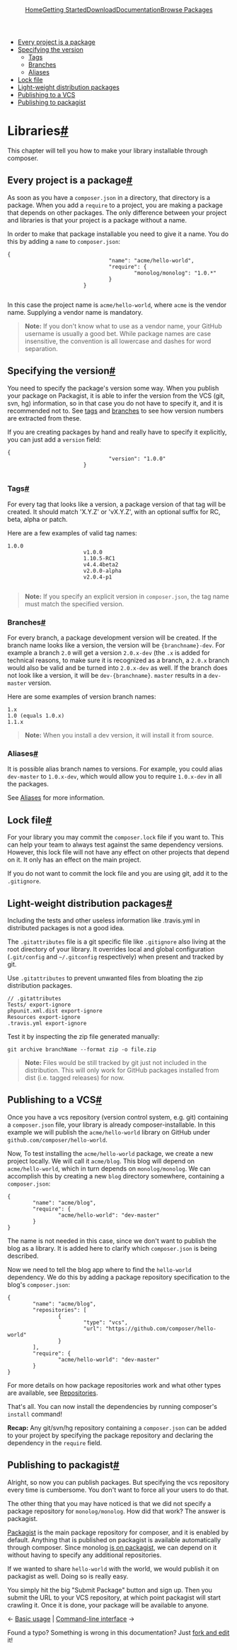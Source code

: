 <!DOCTYPE html>
<html class="no-js" lang="en">
	<head>
		<meta charset="utf-8">
		<meta http-equiv="X-UA-Compatible" content="IE=edge,chrome=1">
		<title>Composer</title>
		<meta name="description" content="Dependency Management for PHP">
		<meta name="viewport" content="width=device-width,initial-scale=1">
		<link rel="stylesheet" href="css/style.css">
		<script src="js/modernizr-2.0.6.min.js"></script>
	</head>
	<body>
		<div id="container">
			<header>
				<a href="/">Home</a><a class="" href="00-intro.md">Getting Started</a><a class="" href="/download/">Download</a><a class="active" href="">Documentation</a><a class="last" href="http://packagist.org/">Browse Packages</a>
			</header>
			<div id="main" role="main">
				<ul class="toc">
					<li>
						<a href="#every-project-is-a-package">Every project is a package</a> 
					</li>
					<li>
						<a href="#specifying-the-version">Specifying the version</a> 
						<ul>
							<li>
								<a href="#tags">Tags</a> 
							</li>
							<li>
								<a href="#branches">Branches</a> 
							</li>
							<li>
								<a href="#aliases">Aliases</a> 
							</li>
						</ul>
					</li>
					<li>
						<a href="#lock-file">Lock file</a> 
					</li>
					<li>
						<a href="#light-weight-distribution-packages">Light-weight distribution packages</a> 
					</li>
					<li>
						<a href="#publishing-to-a-vcs">Publishing to a VCS</a> 
					</li>
					<li>
						<a href="#publishing-to-packagist">Publishing to packagist</a> 
					</li>
				</ul>
				<h1 id="libraries">Libraries<a href="#libraries" class="anchor">#</a></h1>
				<p>This chapter will tell you how to make your library installable through composer.</p>
				<h2 id="every-project-is-a-package">
					Every project is a package<a href="#every-project-is-a-package" class="anchor">#</a>
				</h2>
				<p>As soon as you have a <code>composer.json</code> in a directory, that directory is a
					package. When you add a <code>require</code> to a project, you are making a package that
					depends on other packages. The only difference between your project and
					libraries is that your project is a package without a name.</p>
				<p>In order to make that package installable you need to give it a name. You do
					this by adding a <code>name</code> to <code>composer.json</code>:</p>
				<pre><code>{
								"name": "acme/hello-world",
								"require": {
										"monolog/monolog": "1.0.*"
								}
						}
						</code></pre>
				<p>In this case the project name is <code>acme/hello-world</code>, where <code>acme</code> is the
					vendor name. Supplying a vendor name is mandatory.</p>
				<blockquote>
					<p><strong>Note:</strong> If you don't know what to use as a vendor name, your GitHub
						username is usually a good bet. While package names are case insensitive, the
						convention is all lowercase and dashes for word separation.</p>
				</blockquote>
				<h2 id="specifying-the-version">Specifying the version<a href="#specifying-the-version" class="anchor">#</a></h2>
				<p>You need to specify the package's version some way. When you publish your
					package on Packagist, it is able to infer the version from the VCS (git, svn,
					hg) information, so in that case you do not have to specify it, and it is
					recommended not to. See <a href="#tags">tags</a> and <a href="#branches">branches</a> to see how
					version numbers are extracted from these.</p>
				<p>If you are creating packages by hand and really have to specify it explicitly,
					you can just add a <code>version</code> field:</p>
				<pre><code>{
								"version": "1.0.0"
						}
						</code></pre>
				<h3 id="tags">Tags<a href="#tags" class="anchor">#</a></h3>
				<p>For every tag that looks like a version, a package version of that tag will be
					created. It should match 'X.Y.Z' or 'vX.Y.Z', with an optional suffix for RC,
					beta, alpha or patch.</p>
				<p>Here are a few examples of valid tag names:</p>
				<pre><code>1.0.0
						v1.0.0
						1.10.5-RC1
						v4.4.4beta2
						v2.0.0-alpha
						v2.0.4-p1
						</code></pre>
				<blockquote>
					<p><strong>Note:</strong> If you specify an explicit version in <code>composer.json</code>, the tag name must match the specified version.</p>
				</blockquote>
				<h3 id="branches">Branches<a href="#branches" class="anchor">#</a></h3>
				<p>For every branch, a package development version will be created. If the branch
					name looks like a version, the version will be <code>{branchname}-dev</code>. For example
					a branch <code>2.0</code> will get a version <code>2.0.x-dev</code> (the <code>.x</code> is added for technical
					reasons, to make sure it is recognized as a branch, a <code>2.0.x</code> branch would also
					be valid and be turned into <code>2.0.x-dev</code> as well. If the branch does not look
					like a version, it will be <code>dev-{branchname}</code>. <code>master</code> results in a
					<code>dev-master</code> version.</p>
				<p>Here are some examples of version branch names:</p>
				<pre><code>1.x
1.0 (equals 1.0.x)
1.1.x
</code></pre>
				<blockquote>
					<p><strong>Note:</strong> When you install a dev version, it will install it from source.</p>
				</blockquote>
				<h3 id="aliases">Aliases<a href="#aliases" class="anchor">#</a></h3>
				<p>It is possible alias branch names to versions. For example, you could alias
					<code>dev-master</code> to <code>1.0.x-dev</code>, which would allow you to require <code>1.0.x-dev</code> in all
					the packages.</p>
				<p>See <a href="articles/aliases.md">Aliases</a> for more information.</p>
				<h2 id="lock-file">Lock file<a href="#lock-file" class="anchor">#</a></h2>
				<p>For your library you may commit the <code>composer.lock</code> file if you want to. This
					can help your team to always test against the same dependency versions.
					However, this lock file will not have any effect on other projects that depend
					on it. It only has an effect on the main project.</p>
				<p>If you do not want to commit the lock file and you are using git, add it to
					the <code>.gitignore</code>.</p>
				<h2 id="light-weight-distribution-packages">Light-weight distribution packages<a href="#light-weight-distribution-packages" class="anchor">#</a></h2>
				<p>Including the tests and other useless information like .travis.yml in
					distributed packages is not a good idea.</p>
				<p>The <code>.gitattributes</code> file is a git specific file like <code>.gitignore</code> also living
					at the root directory of your library. It overrides local and global
					configuration (<code>.git/config</code> and <code>~/.gitconfig</code> respectively) when present and
					tracked by git.</p>
				<p>Use <code>.gitattributes</code> to prevent unwanted files from bloating the zip
					distribution packages.</p>
				<pre><code>// .gitattributes
Tests/ export-ignore
phpunit.xml.dist export-ignore
Resources export-ignore
.travis.yml export-ignore
</code></pre>
				<p>Test it by inspecting the zip file generated manually:</p>
				<pre><code>git archive branchName --format zip -o file.zip
</code></pre>
				<blockquote>
					<p><strong>Note:</strong> Files would be still tracked by git just not included in the
						distribution. This will only work for GitHub packages installed from
						dist (i.e. tagged releases) for now.</p>
				</blockquote>
				<h2 id="publishing-to-a-vcs">Publishing to a VCS<a href="#publishing-to-a-vcs" class="anchor">#</a></h2>
				<p>Once you have a vcs repository (version control system, e.g. git) containing a
					<code>composer.json</code> file, your library is already composer-installable. In this
					example we will publish the <code>acme/hello-world</code> library on GitHub under
					<code>github.com/composer/hello-world</code>.</p>
				<p>Now, To test installing the <code>acme/hello-world</code> package, we create a new
					project locally. We will call it <code>acme/blog</code>. This blog will depend on
					<code>acme/hello-world</code>, which in turn depends on <code>monolog/monolog</code>. We can
					accomplish this by creating a new <code>blog</code> directory somewhere, containing a
					<code>composer.json</code>:</p>
				<pre><code>{
		"name": "acme/blog",
		"require": {
				"acme/hello-world": "dev-master"
		}
}
</code></pre>
				<p>The name is not needed in this case, since we don't want to publish the blog
					as a library. It is added here to clarify which <code>composer.json</code> is being
					described.</p>
				<p>Now we need to tell the blog app where to find the <code>hello-world</code> dependency.
					We do this by adding a package repository specification to the blog's
					<code>composer.json</code>:</p>
				<pre><code>{
		"name": "acme/blog",
		"repositories": [
				{
						"type": "vcs",
						"url": "https://github.com/composer/hello-world"
				}
		],
		"require": {
				"acme/hello-world": "dev-master"
		}
}
</code></pre>
				<p>For more details on how package repositories work and what other types are
					available, see <a href="05-repositories.md">Repositories</a>.</p>
				<p>That's all. You can now install the dependencies by running composer's
					<code>install</code> command!</p>
				<p><strong>Recap:</strong> Any git/svn/hg repository containing a <code>composer.json</code> can be added
					to your project by specifying the package repository and declaring the
					dependency in the <code>require</code> field.</p>
				<h2 id="publishing-to-packagist">Publishing to packagist<a href="#publishing-to-packagist" class="anchor">#</a></h2>
				<p>Alright, so now you can publish packages. But specifying the vcs repository
					every time is cumbersome. You don't want to force all your users to do that.</p>
				<p>The other thing that you may have noticed is that we did not specify a package
					repository for <code>monolog/monolog</code>. How did that work? The answer is packagist.</p>
				<p><a href="http://packagist.org/">Packagist</a> is the main package repository for
					composer, and it is enabled by default. Anything that is published on
					packagist is available automatically through composer. Since monolog
					<a href="http://packagist.org/packages/monolog/monolog">is on packagist</a>, we can depend
					on it without having to specify any additional repositories.</p>
				<p>If we wanted to share <code>hello-world</code> with the world, we would publish it on
					packagist as well. Doing so is really easy.</p>
				<p>You simply hit the big "Submit Package" button and sign up. Then you submit
					the URL to your VCS repository, at which point packagist will start crawling
					it. Once it is done, your package will be available to anyone.</p>
				<p class="prev-next">&larr; <a href="01-basic-usage.md">Basic usage</a> |  <a href="03-cli.md">Command-line interface</a> &rarr;</p>
				<p class="fork-and-edit">
					Found a typo? Something is wrong in this documentation? Just <a href="http://github.com/composer/composer/edit/master02-libraries.md">fork and edit</a> it!
				</p>
			</div> 
			<footer></footer>
		</div>
	</body>
</html>